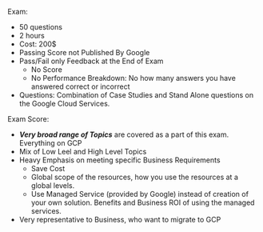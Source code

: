 Exam:
- 50 questions
- 2 hours
- Cost: 200$
- Passing Score not Published By Google
- Pass/Fail only Feedback at the End of Exam
	- No Score
	- No Performance Breakdown: No how many answers you have answered correct or incorrect
- Questions: Combination of Case Studies and Stand Alone questions on the Google Cloud Services.

Exam Score:
- ***Very broad range of Topics***  are covered as a part of this exam. Everything on GCP
- Mix of Low Leel and High Level Topics
- Heavy Emphasis on meeting specific Business Requirements
	- Save Cost
	- Global scope of the resources, how you use the resources at a global levels.
	- Use Managed Service (provided by Google) instead of creation of your own solution. Benefits and Business ROI of using the managed services.
- Very representative to Business, who want to migrate to GCP